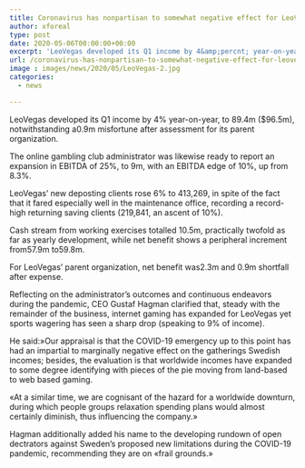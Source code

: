 ```yaml
---
title: Coronavirus has nonpartisan to somewhat negative effect for LeoVegas Q1 income up 4
author: xforeal 
type: post
date: 2020-05-06T00:00:00+00:00
excerpt: 'LeoVegas developed its Q1 income by 4&amp;percnt; year-on-year, to 89 '
url: /coronavirus-has-nonpartisan-to-somewhat-negative-effect-for-leovegas-q1-income-up-4/
image : images/news/2020/05/LeoVegas-2.jpg
categories:
  - news

---
```

LeoVegas developed its Q1 income by 4&percnt; year-on-year, to 89.4m ($96.5m), notwithstanding a0.9m misfortune after assessment for its parent organization. 

The online gambling club administrator was likewise ready to report an expansion in EBITDA of 25&percnt;, to 9m, with an EBITDA edge of 10&percnt;, up from 8.3&percnt;. 

LeoVegas&#8217; new deposting clients rose 6&percnt; to 413,269, in spite of the fact that it fared especially well in the maintenance office, recording a record-high returning saving clients (219,841, an ascent of 10&percnt;). 

Cash stream from working exercises totalled 10.5m, practically twofold as far as yearly development, while net benefit shows a peripheral increment from57.9m to59.8m. 

For LeoVegas&#8217; parent organization, net benefit was2.3m and 0.9m shortfall after expense. 

Reflecting on the administrator&#8217;s outcomes and continuous endeavors during the pandemic, CEO Gustaf Hagman clarified that, steady with the remainder of the business, internet gaming has expanded for LeoVegas yet sports wagering has seen a sharp drop (speaking to 9&percnt; of income). 

He said:&#187;Our appraisal is that the COVID-19 emergency up to this point has had an impartial to marginally negative effect on the gatherings Swedish incomes; besides, the evaluation is that worldwide incomes have expanded to some degree identifying with pieces of the pie moving from land-based to web based gaming. 

&#171;At a similar time, we are cognisant of the hazard for a worldwide downturn, during which people groups relaxation spending plans would almost certainly diminish, thus influencing the company.&#187; 

Hagman additionally added his name to the developing rundown of open dectrators against Sweden&#8217;s proposed new limitations during the COVID-19 pandemic, recommending they are on &#171;frail grounds.&#187;
